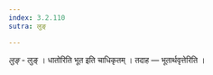 ```yaml
---
index: 3.2.110
sutra: लुङ्

---
```

_लुङ्_ - लुङ् । धातोरिति भूत इति चाधिकृतम् । तदाह —  भूतार्थवृत्तेरिति । 